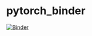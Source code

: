 # pytorch_binder
[![Binder](https://mybinder.org/badge_logo.svg)](https://mybinder.org/v2/gh/saranyasivam98/pytorch_binder/main?filepath=Pytorch_Test.ipynb)

